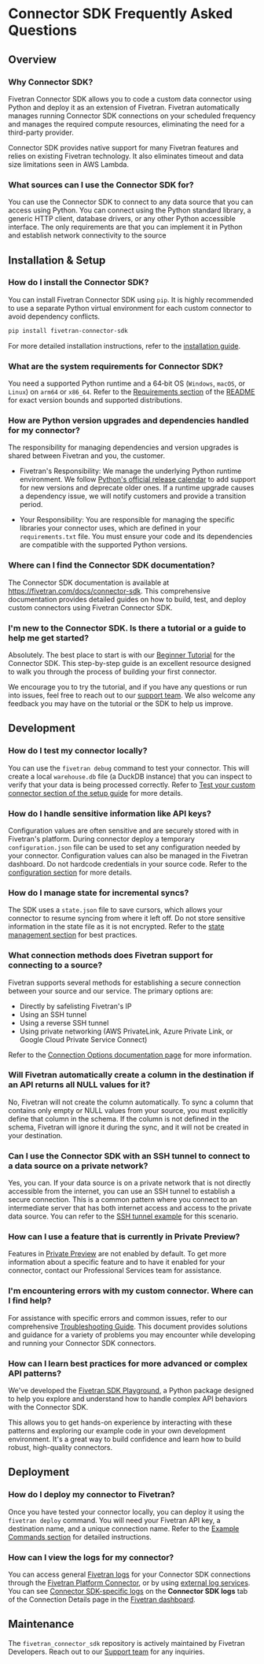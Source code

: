 # Connector SDK Frequently Asked Questions

## Overview

### Why Connector SDK?
Fivetran Connector SDK allows you to code a custom data connector using Python and deploy it as an extension of Fivetran. Fivetran automatically manages running Connector SDK connections on your scheduled frequency and manages the required compute resources, eliminating the need for a third-party provider.

Connector SDK provides native support for many Fivetran features and relies on existing Fivetran technology. It also eliminates timeout and data size limitations seen in AWS Lambda.

### What sources can I use the Connector SDK for?
You can use the Connector SDK to connect to any data source that you can access using Python. You can connect using the Python standard library, a generic HTTP client, database drivers, or any other Python accessible interface. The only requirements are that you can implement it in Python and establish network connectivity to the source


## Installation & Setup

### How do I install the Connector SDK?
You can install Fivetran Connector SDK using `pip`. It is highly recommended to use a separate Python virtual environment for each custom connector to avoid dependency conflicts.

```bash
pip install fivetran-connector-sdk
```
For more detailed installation instructions, refer to the [installation guide](https://fivetran.com/docs/connector-sdk/setup-guide).

### What are the system requirements for Connector SDK?
You need a supported Python runtime and a 64‑bit OS (`Windows`, `macOS`, or `Linux`) on `arm64` or `x86_64`. Refer to the [Requirements section](https://github.com/fivetran/fivetran_connector_sdk?tab=readme-ov-file#requirements) of the [README](https://github.com/fivetran/fivetran_connector_sdk/blob/main/README.md) for exact version bounds and supported distributions.

### How are Python version upgrades and dependencies handled for my connector?
The responsibility for managing dependencies and version upgrades is shared between Fivetran and you, the customer.
  - Fivetran's Responsibility: We manage the underlying Python runtime environment. We follow [Python's official release calendar](https://devguide.python.org/versions/) to add support for new versions and deprecate older ones. If a runtime upgrade causes a dependency issue, we will notify customers and provide a transition period.

  - Your Responsibility: You are responsible for managing the specific libraries your connector uses, which are defined in your `requirements.txt` file. You must ensure your code and its dependencies are compatible with the supported Python versions.

### Where can I find the Connector SDK documentation?
The Connector SDK documentation is available at https://fivetran.com/docs/connector-sdk. This comprehensive documentation provides detailed guides on how to build, test, and deploy custom connectors using Fivetran Connector SDK.

### I'm new to the Connector SDK. Is there a tutorial or a guide to help me get started?
Absolutely. The best place to start is with our [Beginner Tutorial](https://fivetran.com/docs/connector-sdk/tutorials/beginners-tutorial) for the Connector SDK. This step-by-step guide is an excellent resource designed to walk you through the process of building your first connector.

We encourage you to try the tutorial, and if you have any questions or run into issues, feel free to reach out to our [support team](https://support.fivetran.com/hc/en-us). We also welcome any feedback you may have on the tutorial or the SDK to help us improve.


## Development

### How do I test my connector locally?
You can use the `fivetran debug` command to test your connector. This will create a local `warehouse.db` file (a DuckDB instance) that you can inspect to verify that your data is being processed correctly. Refer to [Test your custom connector section of the setup guide](https://fivetran.com/docs/connector-sdk/setup-guide#testyourcustomconnector) for more details.

### How do I handle sensitive information like API keys?
Configuration values are often sensitive and are securely stored with in Fivetran's platform. During connector deploy a temporary `configuration.json` file can be used to set any configuration needed by your connector. Configuration values can also be managed in the Fivetran dashboard. Do not hardcode credentials in your source code. Refer to the [configuration section](https://fivetran.com/docs/connector-sdk/working-with-connector-sdk#workingwithconfigurationjsonfile) for more details.

### How do I manage state for incremental syncs?
The SDK uses a `state.json` file to save cursors, which allows your connector to resume syncing from where it left off. Do not store sensitive information in the state file as it is not encrypted. Refer to the [state management section](https://fivetran.com/docs/connector-sdk/working-with-connector-sdk#workingwithstatejsonfile) for best practices.

### What connection methods does Fivetran support for connecting to a source?
Fivetran supports several methods for establishing a secure connection between your source and our service. The primary options are:
- Directly by safelisting Fivetran's IP
- Using an SSH tunnel
- Using a reverse SSH tunnel
- Using private networking (AWS PrivateLink, Azure Private Link, or Google Cloud Private Service Connect)

Refer to the [Connection Options documentation page](https://fivetran.com/docs/connector-sdk/connection-options#connectionoptions) for more information.

### Will Fivetran automatically create a column in the destination if an API returns all NULL values for it?
No, Fivetran will not create the column automatically. To sync a column that contains only empty or NULL values from your source, you must explicitly define that column in the schema. If the column is not defined in the schema, Fivetran will ignore it during the sync, and it will not be created in your destination.

### Can I use the Connector SDK with an SSH tunnel to connect to a data source on a private network?
Yes, you can. If your data source is on a private network that is not directly accessible from the internet, you can use an SSH tunnel to establish a secure connection. This is a common pattern where you connect to an intermediate server that has both internet access and access to the private data source.
You can refer to the [SSH tunnel example](https://github.com/fivetran/fivetran_connector_sdk/blob/main/examples/common_patterns_for_connectors/ssh_tunnels/key_based_authentication/README.md) for this scenario.

### How can I use a feature that is currently in Private Preview?
Features in [Private Preview](https://fivetran.com/docs/core-concepts#releasephases) are not enabled by default. To get more information about a specific feature and to have it enabled for your connector, contact our Professional Services team for assistance.

### I'm encountering errors with my custom connector. Where can I find help?
For assistance with specific errors and common issues, refer to our comprehensive [Troubleshooting Guide](https://fivetran.com/docs/connector-sdk/troubleshooting). This document provides solutions and guidance for a variety of problems you may encounter while developing and running your Connector SDK connectors.

### How can I learn best practices for more advanced or complex API patterns?
We've developed the [Fivetran SDK Playground](https://pypi.org/project/fivetran-api-playground/), a Python package designed to help you explore and understand how to handle complex API behaviors with the Connector SDK.

This allows you to get hands-on experience by interacting with these patterns and exploring our example code in your own development environment. It's a great way to build confidence and learn how to build robust, high-quality connectors.



## Deployment

### How do I deploy my connector to Fivetran?
Once you have tested your connector locally, you can deploy it using the `fivetran deploy` command. You will need your Fivetran API key, a destination name, and a unique connection name. Refer to the [Example Commands section](https://fivetran.com/docs/connector-sdk/working-with-connector-sdk#examplecommands) for detailed instructions.

### How can I view the logs for my connector?
You can access general [Fivetran logs](https://fivetran.com/docs/logs) for your Connector SDK connections through the [Fivetran Platform Connector](https://fivetran.com/docs/logs/fivetran-platform), or by using [external log services](https://fivetran.com/docs/logs/external-logs). You can see [Connector SDK-specific logs](https://fivetran.com/docs/connector-sdk/working-with-connector-sdk#connectorsdklogs) on the **Connector SDK logs** tab of the Connection Details page in the [Fivetran dashboard](https://fivetran.com/dashboard/).


## Maintenance
The `fivetran_connector_sdk` repository is actively maintained by Fivetran Developers. Reach out to our [Support team](https://support.fivetran.com/hc/en-us) for any inquiries.
